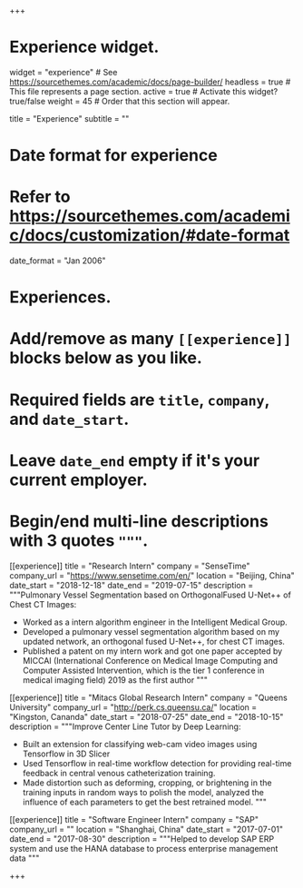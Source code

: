 +++

# Experience widget.

widget = "experience" # See https://sourcethemes.com/academic/docs/page-builder/
headless = true # This file represents a page section.
active = true # Activate this widget? true/false
weight = 45 # Order that this section will appear.

title = "Experience"
subtitle = ""

# Date format for experience

# Refer to https://sourcethemes.com/academic/docs/customization/#date-format

date_format = "Jan 2006"

# Experiences.

# Add/remove as many `[[experience]]` blocks below as you like.

# Required fields are `title`, `company`, and `date_start`.

# Leave `date_end` empty if it's your current employer.

# Begin/end multi-line descriptions with 3 quotes `"""`.

[[experience]]
title = "Research Intern"
company = "SenseTime"
company_url = "https://www.sensetime.com/en/"
location = "Beijing, China"
date_start = "2018-12-18"
date_end = "2019-07-15"
description = """Pulmonary Vessel Segmentation based on OrthogonalFused U-Net++ of Chest CT Images:

- Worked as a intern algorithm engineer in the Intelligent Medical Group.
- Developed a pulmonary vessel segmentation algorithm based on my updated network, an orthogonal fused U-Net++, for chest CT images.
- Published a patent on my intern work and got one paper accepted by MICCAI (International Conference on Medical Image Computing and Computer Assisted Intervention, which is the tier 1 conference in medical imaging field) 2019 as the first author
  """

[[experience]]
title = "Mitacs Global Research Intern"
company = "Queens University"
company_url = "http://perk.cs.queensu.ca/"
location = "Kingston, Cananda"
date_start = "2018-07-25"
date_end = "2018-10-15"
description = """Improve Center Line Tutor by Deep Learning:

- Built an extension for classifying web-cam video images using Tensorflow in 3D Slicer
- Used Tensorflow in real-time workflow detection for providing real-time feedback in central venous catheterization training.
- Made distortion such as deforming, cropping, or brightening in the training inputs in random ways to polish the model, analyzed the influence of each parameters to get the best retrained model.
  """

[[experience]]
title = "Software Engineer Intern"
company = "SAP"
company_url = ""
location = "Shanghai, China"
date_start = "2017-07-01"
date_end = "2017-08-30"
description = """Helped to develop SAP ERP system and use the HANA database to process enterprise management data """

+++
